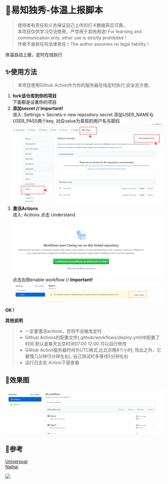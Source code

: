 # 🎃易知独秀-体温上报脚本

> 使用者有责任和义务保证自己上传的打卡数据真实可靠。  
> 本项目仅供学习交流使用，严禁用于其他用途! For learning and communication only, other use is strictly prohibited！  
> 作者不承担任何法律责任！The author assumes no legal liability！  

体温自动上报，定时在线执行

## ✨使用方法  
> 本项目使用Github Action作为你的服务器在线定时执行,安全且方便。  
1. **fork该仓库到你的项目**  
   下面都是设置你的项目
2. **添加secret // **Important!****  
   进入: Settings-> Secrets-> new repository secret
   添加USER_NAME与USER_PASS两个key, 对应value为易班的用户名与密码  
   ![添加Secrets](img/c.png)
3. **激活Actions**  
   进入: Actions 点击 Understand  
   ![Understand](img/d.png)点击右侧enable workflow // **Important!**  
   ![Understand](img/e.png)  

**OK !**

**其他说明**
> * 一定要激活actions，否则不会触发定时
> * Github Actions的配置文件(.github/workflows/deploy.yml)中配置了时间
>   默认是每天北京时间07:00 12:00 可以自行修改
> * Github Action服务器时间为UTC格式,比北京晚8个小时;
>   除此之外，它要慢几分钟(5分钟左右), 自己测试时多等待5分钟左右
> * 运行日志去 Action下面查看

## 👀效果图  
![效果图1](img/f.png)

## 💝参考  
[Universoar](https://github.com/Universoar/gxnu-yzdx-autoreport)  
[Naihai](https://github.com/naihaishy/TsinghuaDailyReport)

![](https://img.shields.io/github/downloads/0xeaa67/tempReport/total)
